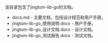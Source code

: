 该目录包含了jingtum-lib-go的文档。

* docs.md - 主要文档，包括设计规范和用户手册。
* jingtum-lib-go_使用说明.docx - 用户手册。
* jingtum-lib-go_设计文档.docx - 设计文档。
* jingtum-lib-go_测试报告.docx - 测试文档。